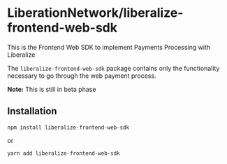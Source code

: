 # LiberationNetwork/liberalize-frontend-web-sdk
This is the Frontend Web SDK to implement Payments Processing with Liberalize

The `liberalize-frontend-web-sdk` package contains only the functionality necessary to go through the web payment process.

**Note:** This is still in beta phase

## Installation
    npm install liberalize-frontend-web-sdk
or
    
    yarn add liberalize-frontend-web-sdk
